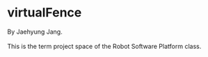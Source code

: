 # virtualFence

By Jaehyung Jang.<br><br>
This is the term project space of the Robot Software Platform class.
